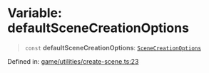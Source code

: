 # Variable: defaultSceneCreationOptions

> `const` **defaultSceneCreationOptions**: [`SceneCreationOptions`](../type-aliases/SceneCreationOptions.md)

Defined in: [game/utilities/create-scene.ts:23](https://github.com/Forge-Game-Engine/Forge/blob/7b95769650b59c5ba12aa490e41717344ca6bf1e/src/game/utilities/create-scene.ts#L23)

